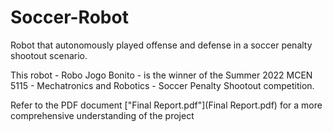 # Soccer-Robot
Robot that autonomously played offense and defense in a soccer penalty shootout scenario.

This robot - Robo Jogo Bonito - is the winner of the Summer 2022 MCEN 5115 - Mechatronics and Robotics - Soccer Penalty Shootout competition. 

Refer to the PDF document ["Final Report.pdf"](Final Report.pdf) for a more comprehensive understanding of the project
